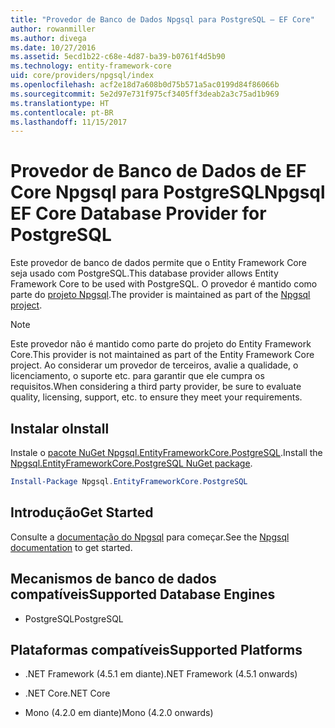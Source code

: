 ```yaml
---
title: "Provedor de Banco de Dados Npgsql para PostgreSQL – EF Core"
author: rowanmiller
ms.author: divega
ms.date: 10/27/2016
ms.assetid: 5ecd1b22-c68e-4d87-ba39-b0761f4d5b90
ms.technology: entity-framework-core
uid: core/providers/npgsql/index
ms.openlocfilehash: acf2e18d7a608b0d75b571a5ac0199d84f86066b
ms.sourcegitcommit: 5e2d97e731f975cf3405ff3deab2a3c75ad1b969
ms.translationtype: HT
ms.contentlocale: pt-BR
ms.lasthandoff: 11/15/2017
---
```

# <a name="npgsql-ef-core-database-provider-for-postgresql"></a><span data-ttu-id="417e0-102">Provedor de Banco de Dados de EF Core Npgsql para PostgreSQL</span><span class="sxs-lookup"><span data-stu-id="417e0-102">Npgsql EF Core Database Provider for PostgreSQL</span></span>

<span data-ttu-id="417e0-103">Este provedor de banco de dados permite que o Entity Framework Core seja usado com PostgreSQL.</span><span class="sxs-lookup"><span data-stu-id="417e0-103">This database provider allows Entity Framework Core to be used with PostgreSQL.</span></span> <span data-ttu-id="417e0-104">O provedor é mantido como parte do [projeto Npgsql](http://www.npgsql.org).</span><span class="sxs-lookup"><span data-stu-id="417e0-104">The provider is maintained as part of the [Npgsql project](http://www.npgsql.org).</span></span>

> [!NOTE]  
> <span data-ttu-id="417e0-105">Este provedor não é mantido como parte do projeto do Entity Framework Core.</span><span class="sxs-lookup"><span data-stu-id="417e0-105">This provider is not maintained as part of the Entity Framework Core project.</span></span> <span data-ttu-id="417e0-106">Ao considerar um provedor de terceiros, avalie a qualidade, o licenciamento, o suporte etc. para garantir que ele cumpra os requisitos.</span><span class="sxs-lookup"><span data-stu-id="417e0-106">When considering a third party provider, be sure to evaluate quality, licensing, support, etc. to ensure they meet your requirements.</span></span>

## <a name="install"></a><span data-ttu-id="417e0-107">Instalar o</span><span class="sxs-lookup"><span data-stu-id="417e0-107">Install</span></span>

<span data-ttu-id="417e0-108">Instale o [pacote NuGet Npgsql.EntityFrameworkCore.PostgreSQL](https://www.nuget.org/packages/Npgsql.EntityFrameworkCore.PostgreSQL).</span><span class="sxs-lookup"><span data-stu-id="417e0-108">Install the [Npgsql.EntityFrameworkCore.PostgreSQL NuGet package](https://www.nuget.org/packages/Npgsql.EntityFrameworkCore.PostgreSQL).</span></span>

``` powershell
Install-Package Npgsql.EntityFrameworkCore.PostgreSQL
```

## <a name="get-started"></a><span data-ttu-id="417e0-109">Introdução</span><span class="sxs-lookup"><span data-stu-id="417e0-109">Get Started</span></span>

<span data-ttu-id="417e0-110">Consulte a [documentação do Npgsql](http://www.npgsql.org/efcore/index.html) para começar.</span><span class="sxs-lookup"><span data-stu-id="417e0-110">See the [Npgsql documentation](http://www.npgsql.org/efcore/index.html) to get started.</span></span>

## <a name="supported-database-engines"></a><span data-ttu-id="417e0-111">Mecanismos de banco de dados compatíveis</span><span class="sxs-lookup"><span data-stu-id="417e0-111">Supported Database Engines</span></span>

* <span data-ttu-id="417e0-112">PostgreSQL</span><span class="sxs-lookup"><span data-stu-id="417e0-112">PostgreSQL</span></span>

## <a name="supported-platforms"></a><span data-ttu-id="417e0-113">Plataformas compatíveis</span><span class="sxs-lookup"><span data-stu-id="417e0-113">Supported Platforms</span></span>

* <span data-ttu-id="417e0-114">.NET Framework (4.5.1 em diante)</span><span class="sxs-lookup"><span data-stu-id="417e0-114">.NET Framework (4.5.1 onwards)</span></span>

* <span data-ttu-id="417e0-115">.NET Core</span><span class="sxs-lookup"><span data-stu-id="417e0-115">.NET Core</span></span>

* <span data-ttu-id="417e0-116">Mono (4.2.0 em diante)</span><span class="sxs-lookup"><span data-stu-id="417e0-116">Mono (4.2.0 onwards)</span></span>
